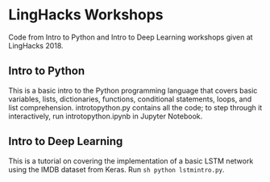 # LingHacks Workshops
Code from Intro to Python and Intro to Deep Learning workshops given at LingHacks 2018.

## Intro to Python
This is a basic intro to the Python programming language that covers basic variables, lists, dictionaries, functions, conditional statements, loops, and list comprehension. introtopython.py contains all the code; to step through it interactively, run introtopython.ipynb in Jupyter Notebook.

## Intro to Deep Learning
This is a tutorial on covering the implementation of a basic LSTM network using the IMDB dataset from Keras. Run ```sh python lstmintro.py```.
